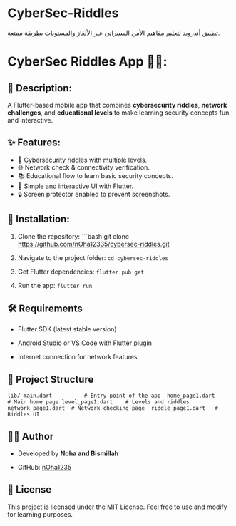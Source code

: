 # CyberSec-Riddles
تطبيق أندرويد لتعليم مفاهيم الأمن السيبراني عبر الألغاز والمستويات بطريقة ممتعة.
# CyberSec Riddles App 🔐📱:
## 📖 Description:
A Flutter-based mobile app that combines **cybersecurity riddles**, **network challenges**, and **educational levels** to make learning security concepts fun and interactive.
## ✨ Features:
- 🧩 Cybersecurity riddles with multiple levels.
- 🌐 Network check & connectivity verification.
- 📚 Educational flow to learn basic security concepts.
- 🎨 Simple and interactive UI with Flutter.
- 🔒 Screen protector enabled to prevent screenshots.
## 🚀 Installation:
1. Clone the repository:
    ```bash    git clone https://github.com/nOha12335/cybersec-riddles.git ` 
 
1. Navigate to the project folder: `cd cybersec-riddles ` 
 
2. Get Flutter dependencies: `flutter pub get ` 
 
3. Run the app: `flutter run ` 
 

  
## 🛠️ Requirements
 
 
- Flutter SDK (latest stable version)
 
- Android Studio or VS Code with Flutter plugin
 
- Internet connection for network features
 

  
## 📂 Project Structure
 `lib/
 main.dart          # Entry point of the app 
 home_page1.dart     # Main home page
 level_page1.dart    # Levels and riddles  
 network_page1.dart  # Network checking page 
 riddle_page1.dart   # Riddles UI `  
## 👨‍💻 Author
 
 
- Developed by **Noha and Bismillah**
 
- GitHub: [nOha1235](https://github.com/nOha1235)
 

  
## 📜 License
 
This project is licensed under the MIT License. 
Feel free to use and modify for learning purposes.
 
 

